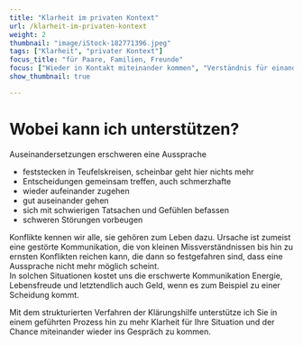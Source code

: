 ```yaml
---
title: "Klarheit im privaten Kontext"
url: /klarheit-im-privaten-kontext
weight: 2
thumbnail: "image/iStock-182771396.jpeg"
tags: ["Klarheit", "privater Kontext"]
focus_title: "für Paare, Familien, Freunde"
focus: ["Wieder in Kontakt miteinander kommen", "Verständnis für einander verbessern", "Basis für gemeinsame Lösungen schaffen"]
show_thumbnail: true

---
```

# Wobei kann ich unterstützen?

Auseinandersetzungen erschweren eine Aussprache
- feststecken in Teufelskreisen, scheinbar geht hier nichts mehr
- Entscheidungen gemeinsam treffen, auch schmerzhafte
- wieder aufeinander zugehen
- gut auseinander gehen
- sich mit schwierigen Tatsachen und Gefühlen befassen
- schweren Störungen vorbeugen

Konflikte kennen wir alle, sie gehören zum Leben dazu. 
Ursache ist zumeist eine gestörte Kommunikation, die von kleinen Missverständnissen bis hin zu ernsten Konflikten reichen kann, die dann so festgefahren sind, dass eine Aussprache nicht mehr möglich scheint.  
In solchen Situationen kostet uns die erschwerte Kommunikation Energie, Lebensfreude und letztendlich auch Geld, wenn es zum Beispiel zu einer Scheidung kommt.  

Mit dem strukturierten Verfahren der Klärungshilfe unterstütze ich Sie in einem geführten Prozess hin zu mehr Klarheit für Ihre Situation und der Chance miteinander wieder ins Gespräch zu kommen.  
